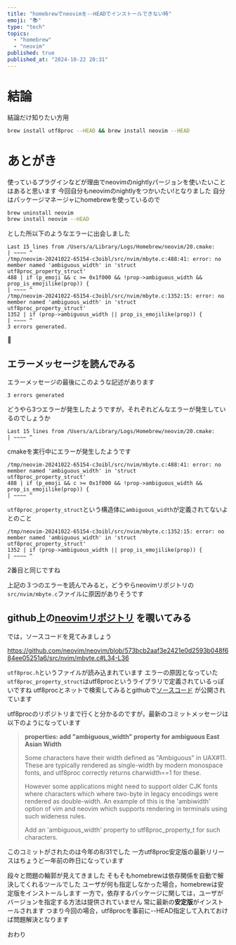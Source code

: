 ```yaml
---
title: "homebrewでneovimを--HEADでインストールできない時"
emoji: "📚"
type: "tech"
topics:
  - "homebrew"
  - "neovim"
published: true
published_at: "2024-10-22 20:31"
---
```


# 結論

結論だけ知りたい方用

```zsh
brew install utf8proc --HEAD && brew install neovim --HEAD
```

# あとがき

使っているプラグインなどが理由でneovimのnightlyパージョンを使いたいことはあると思います
今回自分もneovimのnightlyをつかいたい!となりました
自分はパッケージマネージャにhomebrewを使っているので

```zsh
brew uninstall neovim
brew install neovim --HEAD
```

とした所以下のようなエラーに出会しました

```
Last 15 lines from /Users/a/Library/Logs/Homebrew/neovim/20.cmake:
| ~~~~ ^
/tmp/neovim-20241022-65154-c3oibl/src/nvim/mbyte.c:488:41: error: no member named 'ambiguous_width' in 'struct
utf8proc_property_struct'
488 | if (p_emoji && c >= 0x1f000 && !prop->ambiguous_width && prop_is_emojilike(prop)) {
| ~~~~ ^
/tmp/neovim-20241022-65154-c3oibl/src/nvim/mbyte.c:1352:15: error: no member named 'ambiguous_width' in 'struct
utf8proc_property_struct'
1352 | if (prop->ambiguous_width || prop_is_emojilike(prop)) {
| ~~~~ ^
3 errors generated.
```

🫠

## エラーメッセージを読んでみる

エラーメッセージの最後にこのような記述があります

```
3 errors generated
```

どうやら3つエラーが発生したようですが，それぞれどんなエラーが発生しているのでしょうか

```
Last 15 lines from /Users/a/Library/Logs/Homebrew/neovim/20.cmake:
| ~~~~ ^
```

cmakeを実行中にエラーが発生したようです

```
/tmp/neovim-20241022-65154-c3oibl/src/nvim/mbyte.c:488:41: error: no member named 'ambiguous_width' in 'struct
utf8proc_property_struct'
488 | if (p_emoji && c >= 0x1f000 && !prop->ambiguous_width && prop_is_emojilike(prop)) {
| ~~~~ ^
```

`utf8proc_property_struct`という構造体に`ambiguous_width`が定義されてないよとのこと

```
/tmp/neovim-20241022-65154-c3oibl/src/nvim/mbyte.c:1352:15: error: no member named 'ambiguous_width' in 'struct
utf8proc_property_struct'
1352 | if (prop->ambiguous_width || prop_is_emojilike(prop)) {
| ~~~~ ^
```

2番目と同じですね

上記の３つのエラーを読んでみると，どうやらneovimリポジトリの`src/nvim/mbyte.c`ファイルに原因がありそうです

## github上の[neovimリポジトリ](https://github.com/neovim/neovim) を覗いてみる

では，ソースコードを見てみましょう

https://github.com/neovim/neovim/blob/573bcb2aaf3e2421e0d2593b048f684ee05251a6/src/nvim/mbyte.c#L34-L36

`utf8proc.h`というファイルが読み込まれています
エラーの原因となっていた`utf8proc_property_struct`はutf8procというライブラリで定義されているっぽいですね
utf8procとネットで検索してみるとgithubで[ソースコード](https://github.com/JuliaStrings/utf8proc)
が公開されています

utf8procのリポジトリまで行くと分かるのですが，最新のコミットメッセージは以下のようになっています

> **properties: add "ambiguous_width" property for ambiguous East Asian Width**
>
> Some characters have their width defined as "Ambiguous" in UAX#11.
> These are typically rendered as single-width by modern monospace fonts,
> and utf8proc correctly returns charwidth==1 for these.
>
> However some applications might need to support older CJK fonts where
> characters which where two-byte in legacy encodings were rendered as
> double-width. An example of this is the 'ambiwidth' option of vim
> and neovim which supports rendering in terminals using such wideness
> rules.
>
> Add an 'ambiguous_width' property to utf8proc_property_t for such characters.

このコミットがされたのは今年の8/31でした 一方utf8proc安定版の最新リリースはちょうど一年前の昨日になっています

段々と問題の輪郭が見えてきました そもそもhomebrewは依存関係を自動で解決してくれるツールでした ユーザが何も指定しなかった場合，homebrewは安定版をインストールします
一方で，依存するパッケージに関しては，ユーザがバージョンを指定する方法は提供されていません 常に最新の**安定版**がインストールされます
つまり今回の場合，utf8procを事前に--HEAD指定して入れておけば問題解決となります

おわり
